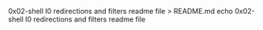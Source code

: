 0x02-shell I0 redirections and filters readme file > README.md
echo 0x02-shell I0 redirections and filters readme file
